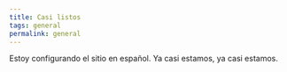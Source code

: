 ```yaml
---
title: Casi listos
tags: general
permalink: general
---
```

 
Estoy configurando el sitio en español.
Ya casi estamos, ya casi estamos.